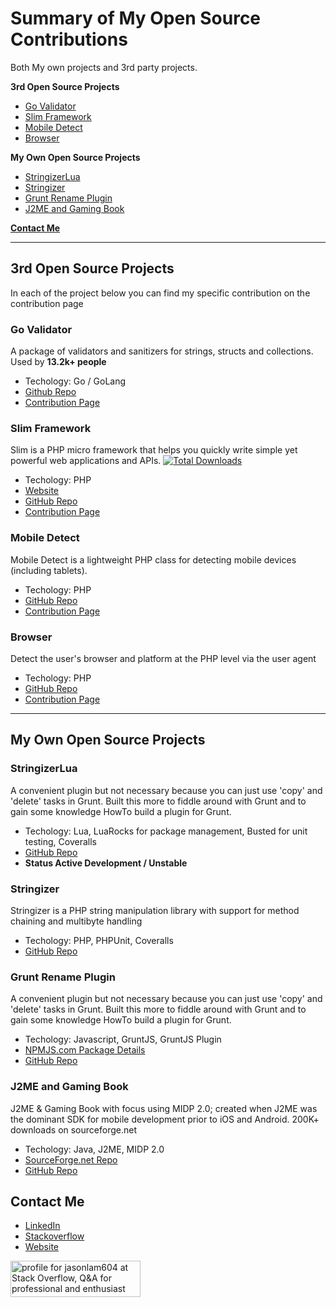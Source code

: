 # Summary of My Open Source Contributions
Both My own projects and 3rd party projects.

**3rd Open Source Projects**
* [Go Validator](#go-validator)
* [Slim Framework](#slim-framework)
* [Mobile Detect](#mobile-detect)
* [Browser](#browser)

**My Own Open Source Projects**
* [StringizerLua](#stringizerlua)
* [Stringizer](#stringizer)
* [Grunt Rename Plugin](#grunt-rename-plugin)
* [J2ME and Gaming Book](#j2me-and-gaming-book)

**[Contact Me](#contact-me)**

---
## 3rd Open Source Projects
In each of the project below you can find my specific contribution on the contribution page

### Go Validator
A package of validators and sanitizers for strings, structs and collections. Used by **13.2k+ people**
- Techology: Go / GoLang
- [Github Repo](https://github.com/asaskevich/govalidator)
- [Contribution Page](https://github.com/asaskevich/govalidator/graphs/contributors)

### Slim Framework
Slim is a PHP micro framework that helps you quickly write simple yet powerful web applications and APIs. [![Total Downloads](https://poser.pugx.org/slim/slim/downloads)](https://packagist.org/packages/slim/slim)
- Techology: PHP
- [Website](https://www.slimframework.com/)
- [GitHub Repo](https://github.com/slimphp/Slim)
- [Contribution Page](https://github.com/slimphp/Slim/graphs/contributors)

### Mobile Detect
Mobile Detect is a lightweight PHP class for detecting mobile devices (including tablets).
- Techology: PHP
- [GitHub Repo](https://github.com/serbanghita/Mobile-Detect)
- [Contribution Page](https://github.com/serbanghita/Mobile-Detect/graphs/contributors)

### Browser
Detect the user's browser and platform at the PHP level via the user agent
- Techology: PHP
- [GitHub Repo](https://github.com/cbschuld/Browser.php)
- [Contribution Page](https://github.com/cbschuld/Browser.php/graphs/contributors)

---

## My Own Open Source Projects

### StringizerLua
A convenient plugin but not necessary because you can just use 'copy' and 'delete' tasks in Grunt. Built this more to fiddle around with Grunt and to gain some knowledge HowTo build a plugin for Grunt.
- Techology: Lua, LuaRocks for package management, Busted for unit testing, Coveralls
- [GitHub Repo](https://github.com/jasonlam604/StringizerLua)
- **Status Active Development / Unstable**

### Stringizer
Stringizer is a PHP string manipulation library with support for method chaining and multibyte handling
- Techology: PHP, PHPUnit, Coveralls
- [GitHub Repo](https://github.com/jasonlam604/Stringizer)

### Grunt Rename Plugin
A convenient plugin but not necessary because you can just use 'copy' and 'delete' tasks in Grunt. Built this more to fiddle around with Grunt and to gain some knowledge HowTo build a plugin for Grunt.
- Techology: Javascript, GruntJS, GruntJS Plugin
- [NPMJS.com Package Details](https://www.npmjs.com/package/grunt-rename-util)
- [GitHub Repo](https://github.com/jasonlam604/grunt-rename-util)

### J2ME and Gaming Book
J2ME & Gaming Book with focus using MIDP 2.0; created when J2ME was the dominant SDK for mobile development prior to iOS and Android.  200K+ downloads on sourceforge.net
- Techology: Java, J2ME, MIDP 2.0
- [SourceForge.net Repo](https://sourceforge.net/projects/j2megamingbook/)
- [GitHub Repo](https://github.com/jasonlam604/j2megamingbook)

## Contact Me
- [LinkedIn](https://www.linkedin.com/in/jasonlam604/)
- [Stackoverflow](https://stackoverflow.com/users/5348307/jasonlam604)
- [Website](https://jasonlam604.com/)

 <a href="https://stackoverflow.com/users/5348307/jasonlam604"><img src="https://stackoverflow.com/users/flair/5348307.png" width="208" height="58" alt="profile for jasonlam604 at Stack Overflow, Q&amp;A for professional and enthusiast programmers" title="profile for jasonlam604 at Stack Overflow, Q&amp;A for professional and enthusiast programmers"></a>
